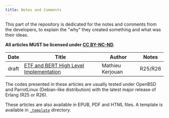 ```yaml
---
title: Notes and Comments
---
```


This part of the repository is dedicated for the notes and comments
from the developers, to explain the "why" they created something and
what was their ideas.

**All articles MUST be licensed under [CC
BY-NC-ND](https://creativecommons.org/licenses/by-nc-nd/4.0/)**.

| Date       | Title                       | Author | Notes |
|------------|-----------------------------|--------|-------|
| draft      | [ETF and BERT High Level Implementation](0001-ETF-and-BERT-high-level-implementation) | Mathieu Kerjouan | R25/R26

The codes presented in these articles are usually tested under OpenBSD
and ParrotLinux (Debian-like distribution) with the latest major
release of Erlang (R25 or R26).

These articles are also available in EPUB, PDF and HTML files. A
template is available in [`_template`](_template) directory.
